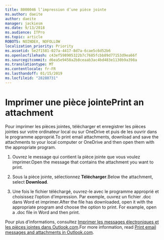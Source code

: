 ```yaml
---
title: 8000046 l’impression d’une pièce jointe
ms.author: daeite
author: daeite
manager: jackiesm
ms.date: 9/13/2018
ms.audience: ITPro
ms.topic: article
ROBOTS: NOINDEX, NOFOLLOW
localization_priority: Priority
ms.assetid: 5e2f1581-027a-4417-8d7a-6cae5c6d52b6
ms.openlocfilehash: c43ef598905322b7c7685fcbb89d77153d9ea66f
ms.sourcegitcommit: d6ea5e9458a2b8ceaab3ac4bd483e1130b9a398a
ms.translationtype: MT
ms.contentlocale: fr-FR
ms.lasthandoff: 01/15/2019
ms.locfileid: "28288731"
---
```

# <a name="print-an-attachment"></a><span data-ttu-id="9dc9d-102">Imprimer une pièce jointe</span><span class="sxs-lookup"><span data-stu-id="9dc9d-102">Print an attachment</span></span>

<span data-ttu-id="9dc9d-103">Pour imprimer les pièces jointes, télécharger et enregistrer les pièces jointes sur votre ordinateur local ou sur OneDrive et puis de les ouvrir dans le programme approprié.</span><span class="sxs-lookup"><span data-stu-id="9dc9d-103">To print email attachments, download and save the attachments to your local computer or OneDrive and then open them with the appropriate program.</span></span>
  
1. <span data-ttu-id="9dc9d-104">Ouvrez le message qui contient la pièce jointe que vous voulez imprimer.</span><span class="sxs-lookup"><span data-stu-id="9dc9d-104">Open the message that contains the attachment you want to print.</span></span>
    
2. <span data-ttu-id="9dc9d-105">Sous la pièce jointe, sélectionnez **Télécharger**.</span><span class="sxs-lookup"><span data-stu-id="9dc9d-105">Below the attachment, select **Download**.</span></span> 
    
3. <span data-ttu-id="9dc9d-p101">Une fois le fichier téléchargé, ouvrez-le avec le programme approprié et choisissez l’option d’impression. Par exemple, ouvrez un fichier .doc dans Word et imprimer.</span><span class="sxs-lookup"><span data-stu-id="9dc9d-p101">After the file has downloaded, open it with the appropriate program and choose the option to print. For example, open a .doc file in Word and then print.</span></span>
    
<span data-ttu-id="9dc9d-108">Pour plus d’informations, consultez [Imprimer les messages électroniques et les pièces jointes dans Outlook.com](https://go.microsoft.com/fwlink/?linkid=2021110&amp;clcid=0x409).</span><span class="sxs-lookup"><span data-stu-id="9dc9d-108">For more information, read [Print email messages and attachments in Outlook.com](https://go.microsoft.com/fwlink/?linkid=2021110&amp;clcid=0x409).</span></span>
  

